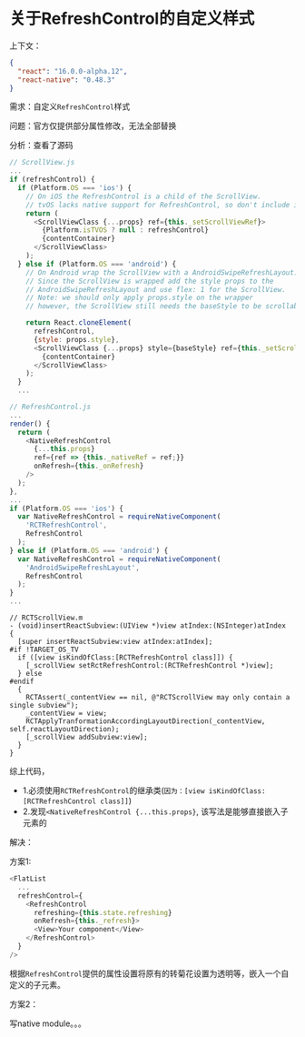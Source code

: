 关于RefreshControl的自定义样式
============================

上下文：

```json
{
  "react": "16.0.0-alpha.12",
  "react-native": "0.48.3"
}
```

需求：自定义`RefreshControl`样式

问题：官方仅提供部分属性修改，无法全部替换

分析：查看了源码

```js
// ScrollView.js
...
if (refreshControl) {
  if (Platform.OS === 'ios') {
    // On iOS the RefreshControl is a child of the ScrollView.
    // tvOS lacks native support for RefreshControl, so don't include it in that case
    return (
      <ScrollViewClass {...props} ref={this._setScrollViewRef}>
        {Platform.isTVOS ? null : refreshControl}
        {contentContainer}
      </ScrollViewClass>
    );
  } else if (Platform.OS === 'android') {
    // On Android wrap the ScrollView with a AndroidSwipeRefreshLayout.
    // Since the ScrollView is wrapped add the style props to the
    // AndroidSwipeRefreshLayout and use flex: 1 for the ScrollView.
    // Note: we should only apply props.style on the wrapper
    // however, the ScrollView still needs the baseStyle to be scrollable

    return React.cloneElement(
      refreshControl,
      {style: props.style},
      <ScrollViewClass {...props} style={baseStyle} ref={this._setScrollViewRef}>
        {contentContainer}
      </ScrollViewClass>
    );
  }
  ...
```

```js
// RefreshControl.js
...
render() {
  return (
    <NativeRefreshControl
      {...this.props}
      ref={ref => {this._nativeRef = ref;}}
      onRefresh={this._onRefresh}
    />
  );
},
...
if (Platform.OS === 'ios') {
  var NativeRefreshControl = requireNativeComponent(
    'RCTRefreshControl',
    RefreshControl
  );
} else if (Platform.OS === 'android') {
  var NativeRefreshControl = requireNativeComponent(
    'AndroidSwipeRefreshLayout',
    RefreshControl
  );
}
...
```

```objc
// RCTScrollView.m
- (void)insertReactSubview:(UIView *)view atIndex:(NSInteger)atIndex
{
  [super insertReactSubview:view atIndex:atIndex];
#if !TARGET_OS_TV
  if ([view isKindOfClass:[RCTRefreshControl class]]) {
    [_scrollView setRctRefreshControl:(RCTRefreshControl *)view];
  } else
#endif
  {
    RCTAssert(_contentView == nil, @"RCTScrollView may only contain a single subview");
    _contentView = view;
    RCTApplyTranformationAccordingLayoutDirection(_contentView, self.reactLayoutDirection);
    [_scrollView addSubview:view];
  }
}

```

综上代码，
- 1.必须使用`RCTRefreshControl`的继承类(`因为：[view isKindOfClass:[RCTRefreshControl class]]`)
- 2.发现`<NativeRefreshControl {...this.props}`, 该写法是能够直接嵌入子元素的


解决：

方案1:

```js
<FlatList
  ...
  refreshControl={
    <RefreshControl
      refreshing={this.state.refreshing}
      onRefresh={this._refresh}>
      <View>Your component</View>
    </RefreshControl>
  }
/>
```

根据`RefreshControl`提供的属性设置将原有的转菊花设置为透明等，嵌入一个自定义的子元素。

方案2：

写native module。。。